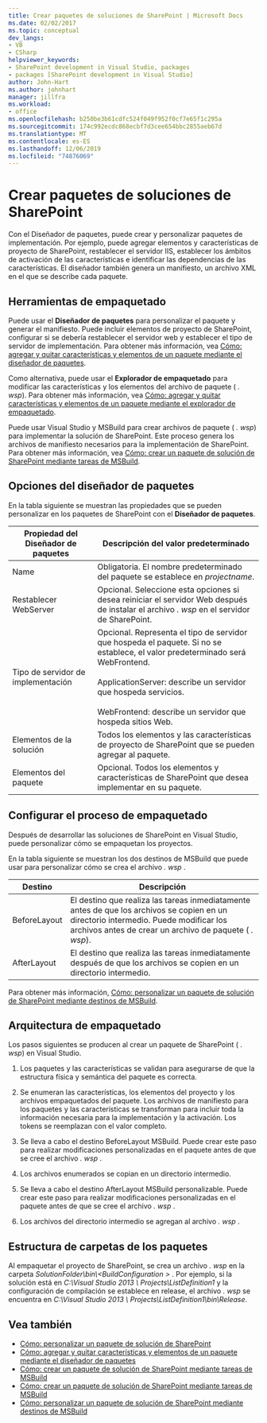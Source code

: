 ```yaml
---
title: Crear paquetes de soluciones de SharePoint | Microsoft Docs
ms.date: 02/02/2017
ms.topic: conceptual
dev_langs:
- VB
- CSharp
helpviewer_keywords:
- SharePoint development in Visual Studio, packages
- packages [SharePoint development in Visual Studio]
author: John-Hart
ms.author: johnhart
manager: jillfra
ms.workload:
- office
ms.openlocfilehash: b250be3b61cdfc524f049f952f0cf7e65f1c295a
ms.sourcegitcommit: 174c992ecdc868ecbf7d3cee654bbc2855aeb67d
ms.translationtype: MT
ms.contentlocale: es-ES
ms.lasthandoff: 12/06/2019
ms.locfileid: "74876069"
---
```

# <a name="create-sharepoint-solution-packages"></a>Crear paquetes de soluciones de SharePoint
  Con el Diseñador de paquetes, puede crear y personalizar paquetes de implementación. Por ejemplo, puede agregar elementos y características de proyecto de SharePoint, restablecer el servidor IIS, establecer los ámbitos de activación de las características e identificar las dependencias de las características. El diseñador también genera un manifiesto, un archivo XML en el que se describe cada paquete.

## <a name="packaging-tools"></a>Herramientas de empaquetado
 Puede usar el **Diseñador de paquetes** para personalizar el paquete y generar el manifiesto. Puede incluir elementos de proyecto de SharePoint, configurar si se debería restablecer el servidor web y establecer el tipo de servidor de implementación. Para obtener más información, vea [Cómo: agregar y quitar características y elementos de un paquete mediante el diseñador de paquetes](../sharepoint/how-to-add-and-remove-features-and-items-to-a-package-by-using-the-package-designer.md).

 Como alternativa, puede usar el **Explorador de empaquetado** para modificar las características y los elementos del archivo de paquete ( *. wsp*). Para obtener más información, vea [Cómo: agregar y quitar características y elementos de un paquete mediante el explorador de empaquetado](../sharepoint/how-to-add-and-remove-features-and-items-to-a-package-by-using-the-packaging-explorer.md).

 Puede usar Visual Studio y MSBuild para crear archivos de paquete ( *. wsp*) para implementar la solución de SharePoint. Este proceso genera los archivos de manifiesto necesarios para la implementación de SharePoint. Para obtener más información, vea [Cómo: crear un paquete de solución de SharePoint mediante tareas de MSBuild](../sharepoint/how-to-create-a-sharepoint-solution-package-by-using-msbuild-tasks.md).

## <a name="package-designer-options"></a>Opciones del diseñador de paquetes
 En la tabla siguiente se muestran las propiedades que se pueden personalizar en los paquetes de SharePoint con el **Diseñador de paquetes**.

|Propiedad del Diseñador de paquetes|Descripción del valor predeterminado|
|-------------------------------|------------------------------------|
|Name|Obligatoria. El nombre predeterminado del paquete se establece en *projectname*.|
|Restablecer WebServer|Opcional. Seleccione esta opciones si desea reiniciar el servidor Web después de instalar el archivo *. wsp* en el servidor de SharePoint.|
|Tipo de servidor de implementación|Opcional. Representa el tipo de servidor que hospeda el paquete. Si no se establece, el valor predeterminado será WebFrontend.<br /><br /> ApplicationServer: describe un servidor que hospeda servicios.<br /><br /> WebFrontend: describe un servidor que hospeda sitios Web.|
|Elementos de la solución|Todos los elementos y las características de proyecto de SharePoint que se pueden agregar al paquete.|
|Elementos del paquete|Opcional. Todos los elementos y características de SharePoint que desea implementar en su paquete.|

## <a name="configure-the-packaging-process"></a>Configurar el proceso de empaquetado
 Después de desarrollar las soluciones de SharePoint en Visual Studio, puede personalizar cómo se empaquetan los proyectos.

 En la tabla siguiente se muestran los dos destinos de MSBuild que puede usar para personalizar cómo se crea el archivo *. wsp* .

|Destino|Descripción|
|------------|-----------------|
|BeforeLayout|El destino que realiza las tareas inmediatamente antes de que los archivos se copien en un directorio intermedio. Puede modificar los archivos antes de crear un archivo de paquete ( *. wsp*).|
|AfterLayout|El destino que realiza las tareas inmediatamente después de que los archivos se copien en un directorio intermedio.|

 Para obtener más información, [Cómo: personalizar un paquete de solución de SharePoint mediante destinos de MSBuild](../sharepoint/how-to-customize-a-sharepoint-solution-package-by-using-msbuild-targets.md).

## <a name="packaging-architecture"></a>Arquitectura de empaquetado
 Los pasos siguientes se producen al crear un paquete de SharePoint ( *. wsp*) en Visual Studio.

1. Los paquetes y las características se validan para asegurarse de que la estructura física y semántica del paquete es correcta.

2. Se enumeran las características, los elementos del proyecto y los archivos empaquetados del paquete. Los archivos de manifiesto para los paquetes y las características se transforman para incluir toda la información necesaria para la implementación y la activación. Los tokens se reemplazan con el valor completo.

3. Se lleva a cabo el destino BeforeLayout MSBuild. Puede crear este paso para realizar modificaciones personalizadas en el paquete antes de que se cree el archivo *. wsp* .

4. Los archivos enumerados se copian en un directorio intermedio.

5. Se lleva a cabo el destino AfterLayout MSBuild personalizable. Puede crear este paso para realizar modificaciones personalizadas en el paquete antes de que se cree el archivo *. wsp* .

6. Los archivos del directorio intermedio se agregan al archivo *. wsp* .

## <a name="package-folder-structure"></a>Estructura de carpetas de los paquetes
 Al empaquetar el proyecto de SharePoint, se crea un archivo *. wsp* en la carpeta *SolutionFolder\bin\\\<BuildConfiguration >* . Por ejemplo, si la solución está en *C:\Visual Studio 2013 \ Projects\ListDefinition1* y la configuración de compilación se establece en release, el archivo *. wsp* se encuentra en *C:\Visual Studio 2013 \ Projects\ListDefinition1\bin\Release*.

## <a name="see-also"></a>Vea también
- [Cómo: personalizar un paquete de solución de SharePoint](../sharepoint/how-to-customize-a-sharepoint-solution-package.md)
- [Cómo: agregar y quitar características y elementos de un paquete mediante el diseñador de paquetes](../sharepoint/how-to-add-and-remove-features-and-items-to-a-package-by-using-the-package-designer.md)
- [Cómo: crear un paquete de solución de SharePoint mediante tareas de MSBuild](../sharepoint/how-to-create-a-sharepoint-solution-package-by-using-msbuild-tasks.md)
- [Cómo: crear un paquete de solución de SharePoint mediante tareas de MSBuild](../sharepoint/how-to-create-a-sharepoint-solution-package-by-using-msbuild-tasks.md)
- [Cómo: personalizar un paquete de solución de SharePoint mediante destinos de MSBuild](../sharepoint/how-to-customize-a-sharepoint-solution-package-by-using-msbuild-targets.md)
